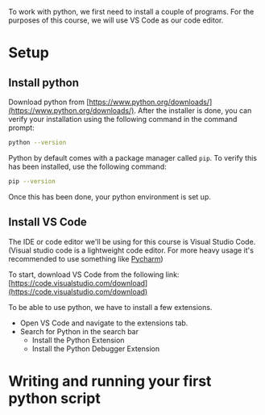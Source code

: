 To work with python, we first need to install a couple of programs. For the purposes of this course, we will use VS Code as our code editor.

# Setup

## Install python

Download python from [https://www.python.org/downloads/](https://www.python.org/downloads/). After the installer is done, you can verify your installation using the following command in the command prompt:

```bash
python --version
```

Python by default comes with a package manager called `pip`. To verify this has been installed, use the following command:
```bash
pip --version
```

Once this has been done, your python environment is set up.

## Install VS Code

The IDE or code editor we'll be using for this course is Visual Studio Code. (Visual studio code is a lightweight code editor. For more heavy usage it's recommended to use something like [Pycharm](https://www.jetbrains.com/pycharm/download/))

To start, download VS Code from the following link: [https://code.visualstudio.com/download](https://code.visualstudio.com/download)

To be able to use python, we have to install a few extensions.
- Open VS Code and navigate to the extensions tab.
- Search for Python in the search bar
    - Install the Python Extension
    - Install the Python Debugger Extension

# Writing and running your first python script


